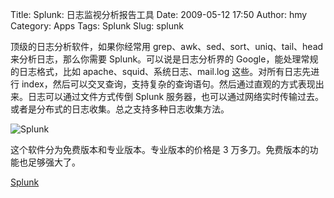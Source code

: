 Title: Splunk: 日志监视分析报告工具
Date: 2009-05-12 17:50
Author: hmy
Category: Apps
Tags: Splunk
Slug: splunk

顶级的日志分析软件，如果你经常用 grep、awk、sed、sort、uniq、tail、head
来分析日志，那么你需要 Splunk。可以说是日志分析界的
Google，能处理常规的日志格式，比如 apache、squid、系统日志、mail.log
这些。对所有日志先进行
index，然后可以交叉查询，支持复杂的查询语句。然后通过直观的方式表现出来。日志可以通过文件方式传倒
Splunk
服务器，也可以通过网络实时传输过去。或者是分布式的日志收集。总之支持多种日志收集方法。

![Splunk](http://i.linuxtoy.org/images/2009/05/splunk.png)

这个软件分为免费版本和专业版本。专业版本的价格是 3
万多刀。免费版本的功能也足够强大了。

[Splunk](http://www.splunk.com/download?r=/product)
